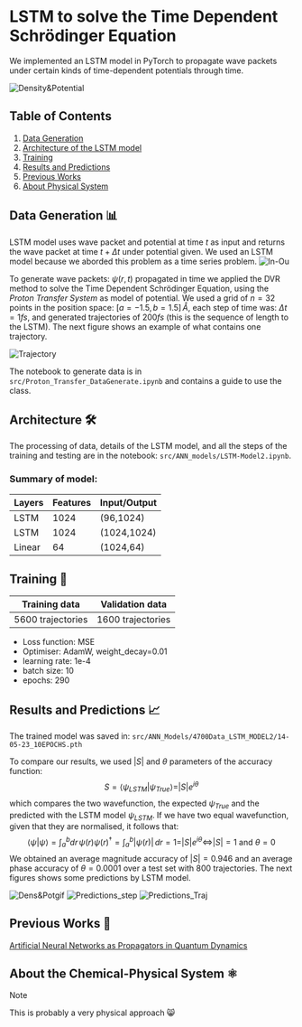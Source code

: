 # LSTM to solve the Time Dependent Schrödinger Equation

We implemented an LSTM model in PyTorch to propagate wave packets under certain kinds of time-dependent potentials through time.

![Density&Potential](./src/Animation/gifs/animation-dens&pot.gif)

## Table of Contents
1. [Data Generation](#datagen)
2. [Architecture of the LSTM model](#arch)
3. [Training](#training)
4. [Results and Predictions](#results)
5. [Previous Works](#prevw)
6. [About Physical System](#phys)

<a name="datagen"></a>
## Data Generation 📊
LSTM model uses wave packet and potential at time $t$ as input and returns the wave packet at time $t+ \Delta t$ under potential given. We used an LSTM model because we aborded this problem as a time series problem.
![In-Ou](img/dataInputOutput.png)

To generate wave packets: $\psi(r,t)$ propagated in time we applied the DVR method to solve the Time Dependent Schrödinger Equation, using the *Proton Transfer System* as model of potential. We used a grid of $n=32$ points in the position space: $[a=-1.5, b=1.5]\,\mathring{A}$, each step of time was: $\Delta t= 1 fs$, and generated trajectories of $200fs$ (this is the sequence of length to the LSTM). The next figure shows an example of what contains one trajectory.

![Trajectory](img/DiagTrayectoria.png)

The notebook to generate data is in `src/Proton_Transfer_DataGenerate.ipynb` and contains a guide to use the class.

<a name="arch"></a>
## Architecture 🛠️
The processing of data, details of the LSTM model, and all the steps of the training and testing are in the notebook:  `src/ANN_models/LSTM-Model2.ipynb`.

### Summary of model:

| Layers | Features | Input/Output |
|--------|----------|--------------|
| LSTM   | 1024     | (96,1024)    |
| LSTM   | 1024     | (1024,1024)  |
| Linear | 64       | (1024,64)    |
<a name="results"></a>
## Training 💪

| Training data     | Validation data   |
| ----------------- | ----------------- |
| 5600 trajectories | 1600 trajectories |
 
- Loss function: MSE
- Optimiser: AdamW, weight_decay=0.01
- learning rate: 1e-4
- batch size: 10
- epochs: 290


<a name="training"></a>
## Results and Predictions 📈
The trained model was saved in: `src/ANN_Models/4700Data_LSTM_MODEL2/14-05-23_10EPOCHS.pth`

To compare our results, we used $|S|$ and $\theta$ parameters of the accuracy function:
$$S=\langle \psi_{LSTM}|\psi_{True}\rangle = |S|e^{i \theta}$$
which compares the two wavefunction, the expected $\psi_{True}$ and the predicted with the LSTM model $\psi_{LSTM}$. If we have two equal wavefunction, given that they are normalised, it follows that:
$$\langle \psi|\psi\rangle = \int_a^b dr\,\psi(r) \psi(r)^\dagger = \int_a^b|\psi(r)|\,dr = 1 = |S|e^{i\theta} \iff |S|=1\text{ and }\theta=0$$
We obtained an average magnitude accuracy of $|S|=0.946$ and an average phase accuracy of $\theta=0.0001$  over a test set with 800 trajectories. The next figures shows some predictions by LSTM model.

![Dens&Potgif](./src/Animacion/animationLSTM-dens&pot.gif)
![Predictions_step](img/1step.png)
![Predictions_Traj](img/trajDens.png)

<a name="prevw"></a>
## Previous Works 📖
 [Artificial Neural Networks as Propagators in Quantum Dynamics](https://doi.org/10.1021/acs.jpclett.1c03117)
 
<a name="phys"></a>
## About the Chemical-Physical System ⚛
> [!note]
>  This is probably a very physical approach 😸
 


